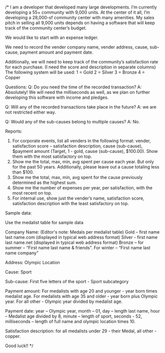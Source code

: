 /*
I am a developer that developed many large developments. I’m currently developing a 55+ community with 9,000 units. 
At the center of it all, I’m developing a 28,000-sf community center with many amenities. 
My sales pitch in selling all 9,000 units depends on having a software that will keep track of the community center’s budget.

We would like to start with an expense ledger. 

We need to record the vender company name, vender address, cause, sub-cause, payment amount and payment date.

Additionally, we will need to keep track of the community’s satisfaction rate for each purchase. (I need the score and description in separate columns)
The following system will be used:
1 = Gold
2 = Silver
3 = Bronze
4 = Copper

Questions:
Q: Do you need the time of the recorded transaction?
A: Absolutely! We will need the milliseconds as well, as we plan on further developing this software with income and pledges. 

Q: Will any of the recorded transactions take place in the future?
A: we are not restricted either way.

Q: Would any of the sub-causes belong to multiple causes?
A: No.

Reports: 
1)	For corporate events, list all venders in the following format: vender, satisfaction score – satisfaction description, cause (sub-cause), $payment amount 
    (Target, 1 - gold, cause (sub-cause), $100.00). Show them with the most satisfactory on top.
2)	Show me the total, max, min, avg spent per cause each year. But only for the past 50 years. 
    Additionally, please leave out a cause totaling less than $100.
3)	Show me the total, max, min, avg spent for the cause previously determined as the highest sum.
4)	Show me the number of expenses per year, per satisfaction, with the most recent on top.
5)	For internal use, show just the vender’s name, satisfaction score, satisfaction description with the least satisfactory on top.

Sample data:

Use the medalist table for sample data

Company Name: (Editor's note: Medals per medalist table)
    Gold – first name last name.com (displayed in typical web address format)
    Silver - first name last name.net (displayed in typical web address format)
    Bronze – for summer – “First name last name & friends”. For winter – “First name last name company”

Address: Olympic Location

Cause: Sport

Sub-cause: First five letters of the sport - Sport subcategory

Payment amount: 
    For medalists with age 20 and younger - year born times medalist age. 
    For medalists with age 35 and older - year born plus Olympic year. 
    For all other - Olympic year divided by medalist age.

Payment date: year – Olympic year, month – 01, day – length last name, hour – Medalist age divided by 8, minute – length of sport, seconds - 52, milliseconds – length of full name and olympic location times 10.

Satisfaction description: for all medalists under 29 - their Medal, all other - copper.

Good luck!!
*/
